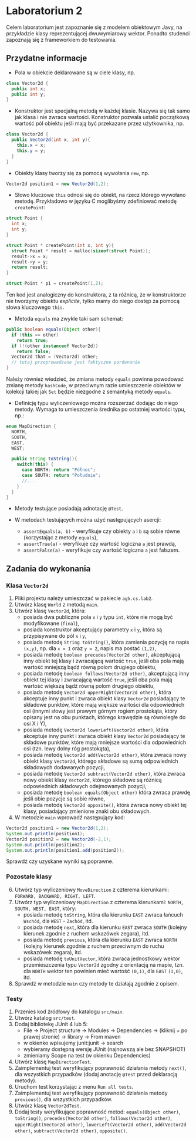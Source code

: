 # Laboratorium 2

Celem laboratorium jest zapoznanie się z modelem obiektowym Javy, na przykładzie klasy reprezentującej dwuwymiarowy
wektor. Ponadto studenci zapoznają się z frameworkiem do testowania.

## Przydatne informacje

* Pola w obiekcie deklarowane są w ciele klasy, np. 
```java
class Vector2d {
  public int x;
  public int y;
}
```
* Konstruktor jest specjalną metodą w każdej klasie. Nazywa się tak samo jak klasa i nie zwraca wartości. Konstruktor 
pozwala ustalić początkową wartość pól obiektu jeśli mają być przekazane przez użytkownika, np.
```java
class Vector2d {
  public Vector2d(int x, int y){
    this.x = x;
    this.y = y;
  }
}
```
* Obiekty klasy tworzy się za pomocą wywołania `new`, np. 
```java
Vector2d position1 = new Vector2d(1,2);
```
* Słowo kluczowe `this` odnosi się do obiekt, na rzecz którego wywołano metodę.
Przykładowo w języku C moglibyśmy zdefiniować metodę `createPoint`:

```C
struct Point {
  int x;
  int y;
}

struct Point * createPoint(int x, int y){
  struct Point * result = malloc(sizeof(struct Point));
  result->x = x;
  result->y = y;
  return result;
}

struct Point * p1 = createPoint(1,2);
```

Ten kod jest analogiczny do konstruktora, z ta różnicą, że w konstruktorze nie tworzymy obiektu *explicite*, tylko mamy do
niego dostęp za pomocą słowa kluczowego `this`.

* Metoda `equals` ma zwykle taki sam schemat:

```java
public boolean equals(Object other){
  if (this == other)
    return true;
  if (!(other instanceof Vector2d))
    return false;
  Vector2d that = (Vector2d) other;
  // tutaj przeprowadzane jest faktyczne porównanie
}
```

Należy również wiedzieć, że zmiana metody `equals` powinna powodować zmianę metody `hashCode`, w przeciwnym razie
umieszczenie obiektów w kolekcji takiej jak `Set` będzie niezgodne z semantyką metody `equals`.


* Definicję typu wyliczeniowego można rozszerzać dodając do niego metody. Wymaga to umieszczenia średnika po ostatniej
  wartości typu, np.:
```java
enum MapDirection {
  NORTH,
  SOUTH,
  EAST,
  WEST;

  public String toString(){
    switch(this) {
      case NORTH: return "Północ";
      case SOUTH: return "Południe";
      //...
    }
  }
}
```

* Metody testujące posiadają adnotację `@Test`.

* W metodach testujących można użyć następujących asercji:
  * `assertEquals(a, b)` - weryfikuje czy obiekty `a` i `b` są sobie równe (korzystając z metody `equals`),
  * `assertTrue(a)` - weryfikuje czy wartość logiczna `a` jest prawdą,
  * `assertFalse(a)` - weryfikuje czy wartość logiczna `a` jest fałszem.

## Zadania do wykonania

### Klasa `Vector2d`

1. Pliki projektu należy umieszczać w pakiecie `agh.cs.lab2`.
2. Utwórz klasę `World` z metodą `main`.
3. Utwórz klasę `Vector2d`, która:
   * posiada dwa publiczne pola `x` i `y` typu `int`, które nie mogą być modyfikowane (`final`),
   * posiada konstruktor akceptujący parametry `x` i `y`, która są przypisywane do pól `x` i `y`,
   * posiada metodę `String toString()`, która zamienia pozycję na napis `(x,y)`, np. dla `x = 1` oraz `y = 2`, napis ma postać
     `(1,2)`,
   * posiada metodę `boolean precedes(Vector2d other)`, akceptującą inny obiekt tej klasy i zwracającą wartość `true`, jeśli oba pola mają
     wartość mniejszą bądź równą polom drugiego obiektu,
   * posiada metodę `boolean follows(Vector2d other)`, akceptującą inny obiekt tej klasy i zwracającą wartość `true`, jeśli oba pola mają
     wartość większą bądź równą polom drugiego obiektu,
   * posiada metodę `Vector2d upperRight(Vector2d other)`, która akceptuje inny punkt i zwraca obiekt klasy `Vector2d` posiadający te składowe
     punktów, które mają większe wartości dla odpowiednich osi (innymi słowy jest prawym górnym rogiem prostokąta, który
     opisany jest na obu punktach, którego krawędzie są równoległe do osi X i Y),
   * posiada metodę `Vector2d lowerLeft(Vector2d other)`, która akceptuje inny punkt i zwraca obiekt klasy `Vector2d` posiadający te składowe
     punktów, które mają mniejsze wartości dla odpowiednich osi (tzn. lewy dolny róg prostokąta),
   * posiada metodę `Vector2d add(Vector2d other)`, która zwraca nowy obiekt klasy `Vector2d`, którego składowe są sumą odpowiednich składowych
     dodawanych pozycji,
   * posiada metodę `Vector2d subtract(Vector2d other)`, która zwraca nowy obiekt klasy `Vector2d`, którego składowe są różnicą 
     odpowiednich składowych odejmowanych pozycji, 
   * posiada metodę `boolean equals(Object other)` która zwraca prawdę jeśli obie pozycje są sobie równe,
   * posiada metodę `Vector2d opposite()`, która zwraca nowy obiekt tej klasy, posiadający zmienione znaki obu składowych.
4. W metodzie `main` wprowadź następujący kod:
```java
Vector2d position1 = new Vector2d(1,2);
System.out.println(position1);
Vector2d position2 = new Vector2d(-2,1);
System.out.println(position2);
System.out.println(position1.add(position2));
```
Sprawdź czy uzyskane wyniki są poprawne.

### Pozostałe klasy

6. Utwórz typ wyliczeniowy `MoveDirection` z czterema kierunkami: `FORWARD, BACKWARD, RIGHT, LEFT`.
7. Utwórz typ wyliczeniowy `MapDirection` z czterema kierunkami: `NORTH, SOUTH, WEST, EAST`, który:
   * posiada metodę `toString`, która dla kierunku `EAST` zwraca łańcuch `Wschód`, dla `WEST` - `Zachód`, itd.
   * posiada metodę `next`, która dla kierunku `EAST` zwraca `SOUTH` (kolejny kierunek zgodnie z ruchem wskazówek
     zegara), itd.
   * posiada metodę `previous`, która dla kierunku `EAST` zwraca `NORTH` (kolejny kierunek zgodnie z ruchem przeciwnym
     do ruchu wskazówek zegara), itd.
   * posiada metodę `toUnitVector`, która zwraca jednostkowy wektor przemieszczenia typu `Vector2d` zgodny z orientacją na mapie,
     tzn. dla `NORTH` wektor ten powinien mieć wartość `(0,1)`, dla `EAST` `(1,0)`, itd.
7. Sprawdź w metodzie `main` czy metody te działają zgodnie z opisem.


### Testy

1. Przenieś kod źródłowy do katalogu `src/main`.
2. Utwórz katalog `src/test`.
2. Dodaj bibliotekę JUnit 4 lub 5:
   * File -> Project structure -> Modules -> Dependencies -> (kliknij + po prawej stronie) -> library -> From maven
   * w okienko wpisujemy junit:junit -> search
   * wybieramy dostępną wersję JUnit (najnowszą ale bez SNAPSHOT)
   * zmieniamy Scope na test (w okienku Dependencies)
3. Utwórz klasę `MapDirectionTest`.
4. Zaimplementuj test weryfikujący poprawność działania metody `next()`, dla wszystkich przypadków (dodaj anotację
   `@Test` przed deklaracją metody).
4. Uruchom test korzystając z menu `Run all tests`.
5. Zaimplementuj test weryfikujący poprawność działania metody `previous()`, dla wszystkich przypadków.
6. Utwórz klasę `Vector2dTest`.
7. Dodaj testy weryfikujące poprawność metod: `equals(Object other)`, `toString()`, `precedes(Vector2d other)`, `follows(Vector2d other)`,
   `upperRight(Vector2d other)`, `lowerLeft(Vector2d other)`, `add(Vector2d other)`, `subtract(Vector2d other)`,
   `opposite()`.


